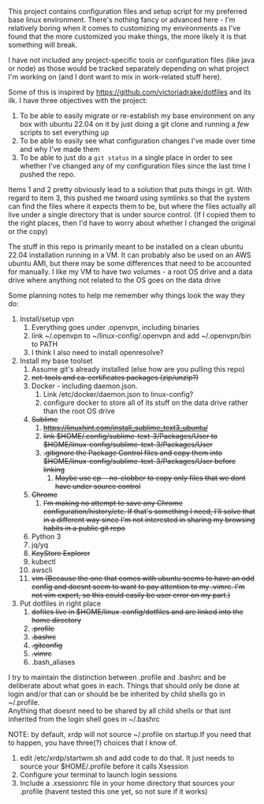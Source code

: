 This project contains configuration files and setup script for my preferred
base linux environment.
There's nothing fancy or advanced here - I'm relatively boring when it comes
to customizing my environments as I've found that the more customized you make
things, the more likely it is that something will break.

I have not included any project-specific tools or configuration files (like
java or node) as those would be tracked separately depending on what project 
I'm working on (and I dont want to mix in work-related stuff here).

Some of this is inspired by https://github.com/victoriadrake/dotfiles and its ilk.
I have three objectives with the project:
1. To be able to easily migrate or re-establish my base environment on any
box with ubuntu 22.04 on it by just doing a git clone and running a _few_
scripts to set everything up
2. To be able to easily see what configuration changes I've made over time
and why I've made them
3. To be able to just do a ```git status``` in a single place in order to see whether 
I've changed any of my configuration files since the last time I pushed the repo.  

Items 1 and 2 pretty obviously lead to a solution that puts things in git.
With regard to item 3, this pushed me twoard using symlinks so that the system 
can find the files where it expects them to be, but where the files actually all 
live under a single directory that is under source control. (If I copied them
to the right places, then I'd have to worry about whether I changed the original
or the copy)

The stuff in this repo is primarily meant to be installed on a clean ubuntu 22.04
installation running in a VM.  It can probably also be used on an AWS ubuntu AMI,
but there may be some differences that need to be accounted for manually.  I like
my VM to have two volumes - a root OS drive and a data drive where anything not
related to the OS goes on the data drive


Some planning notes to help me remember why things look the way they do:
1. Install/setup vpn
    1. Everything goes under .openvpn, including binaries
    3. link ~/.openvpn to ~/linux-config/.openvpn and add ~/.openvpn/bin to PATH
    4. I think I also need to install openresolve?
1. Install my base toolset
    1. Assume git's already installed (else how are you pulling this repo)
    1. ~~net-tools and ca-certificates packages  (zip/unzip?)~~
    1. Docker - including daemon.json.  
        1. Link /etc/docker/daemon.json to linux-config?
        2. configure docker to store all of its stuff on the data drive rather than the root OS drive
    3. ~~Sublime~~
        1. ~~https://linuxhint.com/install_sublime_text3_ubuntu/~~
        1. ~~link $HOME/.config/sublime-text-3/Packages/User to $HOME/linux-config/sublime-text-3/Packages/User~~
        1. ~~.gitignore the Package Control files and copy them into $HOME/linux-config/sublime-text-3/Packages/User before linking~~
            1. ~~Maybe use cp --no-clobber to copy only files that we dont have under source control~~
    4. ~~Chrome~~
        1. ~~I'm making no attempt to save any Chrome configuration/history/etc.  If that's something I need, I'll solve that in a different way since I'm not interested in sharing my browsing habits in a public git repo~~
    5. Python 3
    6. jq/yq
    7. ~~KeyStore Explorer~~
    8. kubectl
    9. awscli
    9. ~~vim (Because the one that comes with ubuntu seems to have an odd config and 
       doesnt seem to want to pay attention to my .vimrc.  I'm not vim expert, so 
       this could easily be user error on my part.)~~
2. Put dotfiles in right place
    1. ~~dofiles live in $HOME/linux-config/dotfiles and are linked into the home directory~~
    2. ~~.profile~~
    3. ~~.bashrc~~
    4. ~~.gitconfig~~
    5. ~~.vimrc~~
    6. .bash_aliases
    

I try to maintain the distinction between .profile and .bashrc and be
deliberate about what goes in each.  Things that should only be done at 
login and/or that can or should be be inherited by child shells go in \~/.profile.  
Anything that doesnt need to be shared by all child shells or that isnt 
inherited from the login shell goes in \~/.bashrc

NOTE: by default, xrdp will not source \~/.profile on startup.If you need that to 
happen, you have three(?) choices that I know of.
1. edit /etc/xrdp/startwm.sh and add code to do that. It just needs to source 
   your $HOME/.profile before it calls Xsession
2. Configure your terminal to launch login sessions 
2. Include a .xsessionrc file in your home directory that sources your .profile
   (havent tested this one yet, so not sure if it works)
